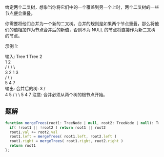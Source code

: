 给定两个二叉树，想象当你将它们中的一个覆盖到另一个上时，两个二叉树的一些节点便会重叠。

你需要将他们合并为一个新的二叉树。合并的规则是如果两个节点重叠，那么将他们的值相加作为节点合并后的新值，否则不为 NULL 的节点将直接作为新二叉树的节点。

示例 1:

输入: 
	Tree 1                     Tree 2                  
          1                         2                             
         / \                       / \                            
        3   2                     1   3                        
       /                           \   \                      
      5                             4   7                  
输出: 
合并后的树:
	     3
	    / \
	   4   5
	  / \   \ 
	 5   4   7
注意: 合并必须从两个树的根节点开始。

## 题解


```js
function mergeTrees(root1: TreeNode | null, root2: TreeNode | null): TreeNode | null {
  if( !root1 || !root2 ) return root1 || root2
  root1.val += root2.val
  root1.left = mergeTrees( root1.left, root2.left )
  root1.right = mergeTrees( root1.right, root2.right )
  return root1
};
```